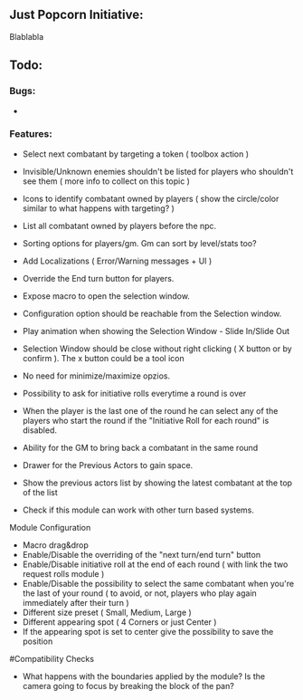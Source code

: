 ## Just Popcorn Initiative:

Blablabla

## Todo:

### Bugs:
-

### Features:

- Select next combatant by targeting a token ( toolbox action )
- Invisible/Unknown enemies shouldn't be listed for players who shouldn't see them ( more info to collect on this topic )
- Icons to identify combatant owned by players ( show the circle/color similar to what happens with targeting? )
- List all combatant owned by players before the npc.
- Sorting options for players/gm. Gm can sort by level/stats too?

- Add Localizations ( Error/Warning messages + UI )

- Override the End turn button for players.
- Expose macro to open the selection window.
- Configuration option should be reachable from the Selection window.

- Play animation when showing the Selection Window - Slide In/Slide Out
- Selection Window should be close without right clicking ( X button or by confirm ). The x button could be a tool icon
- No need for minimize/maximize opzios.
- Possibility to ask for initiative rolls everytime a round is over
- When the player is the last one of the round he can select any of the players who start the round if the "Initiative Roll for each round" is disabled. 

- Ability for the GM to bring back a combatant in the same round
- Drawer for the Previous Actors to gain space.
- Show the previous actors list by showing the latest combatant at the top of the list

- Check if this module can work with other turn based systems.

Module Configuration
- Macro drag&drop
- Enable/Disable the overriding of the "next turn/end turn" button
- Enable/Disable initiative roll at the end of each round ( with link the two request rolls module )
- Enable/Disable the possibility to select the same combatant when you're the last of your round ( to avoid, or not, players who play again immediately after their turn )
- Different size preset ( Small, Medium, Large )
- Different appearing spot ( 4 Corners or just Center )
- If the appearing spot is set to center give the possibility to save the position

#Compatibility Checks
- What happens with the boundaries applied by the module? Is the camera going to focus by breaking the block of the pan?
